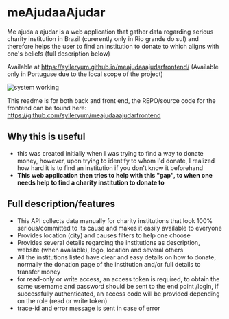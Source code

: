# meAjudaaAjudar
Me ajuda a ajudar is a web application that gather data regarding serious charity institution in Brazil (curerently only in Rio grande do sul) and therefore helps the user to find an institution to donate to which aligns with one's beliefs (full description below)

Available at https://sylleryum.github.io/meajudaaajudarfrontend/ (Available only in Portuguse due to the local scope of the project)

![system working](https://github.com/sylleryum/meAjudaaAjudar/blob/main/demo.gif)

This readme is for both back and front end, the REPO/source code for the frontend can be found here: https://github.com/sylleryum/meajudaaajudarfrontend

## Why this is useful

* this was created initially when I was trying to find a way to donate money, however, upon trying to identify to whom I'd donate, I realized how hard it is to find an institution if you don't know it beforehand
* **This web application then tries to help with this "gap", to when one needs help to find a charity institution to donate to**


## Full description/features

* This API collects data manually for charity institutions that look 100% serious/committed to its cause and makes it easily available to everyone
* Provides location (city) and causes filters to help one choose
* Provides several details regarding the institutions as description, website (when available), logo, location and several others
* All the institutions listed have clear and easy details on how to donate, normally the donation page of the institution and/or full details to transfer money
* for read-only or write access, an access token is required, to obtain the same username and password should be sent to the end point /login, if successfully authenticated, an access code will be provided depending on the role (read or write token)
* trace-id and error message is sent in case of error
